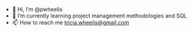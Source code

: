 - 👋 Hi, I’m @pwheelis
- 🌱 I’m currently learning project management methodologies and SQL
- 📫 How to reach me tricia.wheelis@gmail.com

<!---
pwheelis/pwheelis is a ✨ special ✨ repository because its `README.md` (this file) appears on your GitHub profile.
You can click the Preview link to take a look at your changes.
--->
